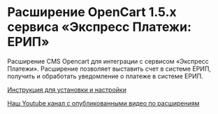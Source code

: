 ﻿# Расширение OpenCart 1.5.x сервиса «Экспресс Платежи: ЕРИП»
Расширение CMS Opencart для интеграции с сервисом «Экспресс Платежи». Расширение позволяет выставить счет в системе ЕРИП, получить и обработать уведомление о платеже в системе ЕРИП.

 <a href="https://express-pay.by/extensions/opencart-1-5-x/erip">Инструкция для установки и настройки</a>
 
 <a href="https://www.youtube.com/c/express-pay-by">Наш Youtube канал с опубликованными видео по расширениям</a>
